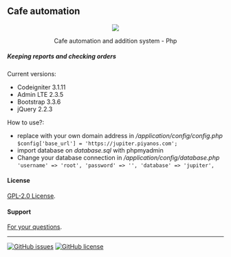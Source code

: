 ## Cafe automation


<p align="center"><img src="https://codeigniter.com/assets/images/ci-logo-big.png"></p>
<p align="center">Cafe automation and addition system - Php</p>
 
##### Keeping reports and checking orders

Current versions:

* Codeigniter 3.1.11
* Admin LTE  2.3.5
* Bootstrap 3.3.6
* jQuery 2.2.3


How to use?:
- replace with your own domain address in  */application/config/config.php* <br/>
`$config['base_url'] = 'https://jupiter.piyanos.com';`
- import database on *database.sql* with phpmyadmin
- Change your database connection in  */application/config/database.php* <br/>
``
  'username' => 'root',
    'password' => '',
    'database' => 'jupiter',
``


#### License
[GPL-2.0 License](./LICENSE).

#### Support
[For your questions](https://github.com/ferdiozer/cafeotomasyonu/issues).

<hr/>
<a href="https://github.com/ferdiozer/cafeotomasyonu/issues"><img alt="GitHub issues" src="https://img.shields.io/github/issues/ferdiozer/cafeotomasyonu"></a>
<a href="https://github.com/ferdiozer/cafeotomasyonu/blob/main/LICENSE"><img alt="GitHub license" src="https://img.shields.io/github/license/ferdiozer/cafeotomasyonu"></a>


